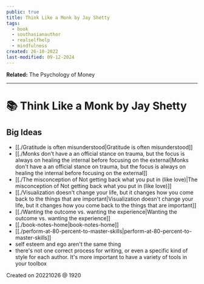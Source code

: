 ```yaml
---
public: true
title: Think Like a Monk by Jay Shetty
tags:
  - book
  - southasianauthor
  - realselfhelp
  - mindfulness
created: 26-10-2022
last-modified: 09-12-2024
---
```

**Related:** The Psychology of Money

---
# 📚 Think Like a Monk by Jay Shetty

## Big Ideas
- [[./Gratitude is often misunderstood|Gratitude is often misunderstood]]
- [[./Monks don't have a an official stance on trauma, but the focus is always on healing the internal before focusing on the external|Monks don't have a an official stance on trauma, but the focus is always on healing the internal before focusing on the external]]
- [[./The misconception of Not getting back what you put in (like love)|The misconception of Not getting back what you put in (like love)]]
- [[./Visualization doesn't change your life, but it changes how you come back to the things that are important|Visualization doesn't change your life, but it changes how you come back to the things that are important]]
- [[./Wanting the outcome vs. wanting the experience|Wanting the outcome vs. wanting the experience]]
- [[./book-notes-home|book-notes-home]]
- [[./perform-at-80-percent-to-master-skills|perform-at-80-percent-to-master-skills]]
- self esteem and ego aren't the same thing
- there's not one correct process for writing, or even a specific kind of style for each author. It's more important to have a variety of tools in your toolbox

Created on 20221026 @ 1920